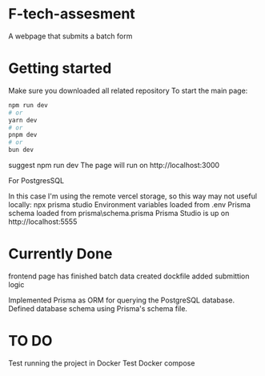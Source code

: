 # F-tech-assesment

A webpage that submits a batch form

# Getting started
Make sure you downloaded all related repository
To start the main page:
```bash
npm run dev
# or
yarn dev
# or
pnpm dev
# or
bun dev
```
suggest npm run dev
The page will run on http://localhost:3000

For PostgresSQL 

In this case I'm using the remote vercel storage, so this way may not useful locally:
npx prisma studio
Environment variables loaded from .env
Prisma schema loaded from prisma\schema.prisma
Prisma Studio is up on http://localhost:5555

# Currently Done
frontend page has finished
batch data created
dockfile added
submittion logic

Implemented Prisma as ORM for querying the PostgreSQL database.
Defined database schema using Prisma's schema file.

# TO DO
Test running the project in Docker
Test Docker compose
